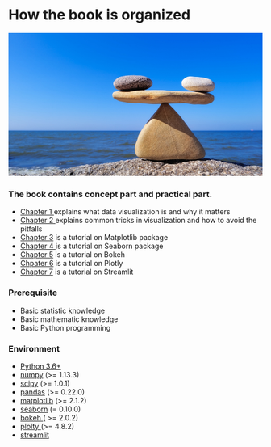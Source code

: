 # How the book is organized

![](../.gitbook/assets/hormonalbalance.jpg)

### **The book contains concept part and practical part.**

* [Chapter 1 ](../part-1-introduction-of-data-visualisation/)explains what data visualization is and why it matters
* [Chapter 2 ](../tricks-in-visualisation/)explains common tricks in visualization and how to avoid the pitfalls
* [Chapter 3](../matplotlib/) is a tutorial on Matplotlib package
* [Chapter 4 ](../visualisation-application.md)is a tutorial on Seaborn package
* [Chapter 5](../bokeh/) is a tutorial on Bokeh
* [Chpater 6](../plotly.md) is a tutorial on Plotly
* [Chapter 7](../visualisation-application.md) is a  tutorial on Streamlit     

### **Prerequisite**

* Basic statistic knowledge
* Basic mathematic knowledge
* Basic Python programming 

### Environment

* [Python 3.6+](https://www.python.org/downloads/)
* [numpy](https://numpy.org/) \(&gt;= 1.13.3\)
* [scipy](https://www.scipy.org/) \(&gt;= 1.0.1\)
* [pandas](https://pandas.pydata.org/) \(&gt;= 0.22.0\)
* [matplotlib](https://matplotlib.org/) \(&gt;= 2.1.2\)
* [seaborn](https://seaborn.pydata.org/) \(= 0.10.0\)
* [bokeh ](https://docs.bokeh.org/en/latest/docs/installation.html)\( &gt;= 2.0.2\)
* [plolty ](https://pypi.org/project/plotly/)\(&gt;=  4.8.2\)
* [streamlit](https://www.streamlit.io/)

